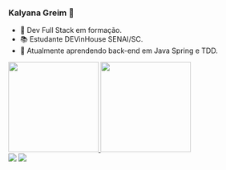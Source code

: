 ### Kalyana Greim 👋

- 🚀 Dev Full Stack em formação.
- 📚 Estudante DEVinHouse SENAI/SC.
- 🌱 Atualmente aprendendo back-end em Java Spring e TDD.


<div align="left">
  <a href="https://github.com/KalyanaGreim>
  <img height="180em" src="https://github-readme-stats.vercel.app/api/top-langs/?username=KalyanaGreim&layout=compact&langs_count=7&theme=graywhite"/>
  <img height="180em" src="https://github-readme-stats.vercel.app/api/top-langs/?username=KalyanaGreim&layout=compact&langs_count=7&theme=graywhite"/>
  <img height="180em" src="https://github-readme-stats.vercel.app/api?username=KalyanaGreim&show_icons=true&theme=graywhite&include_all_commits=true&count_private=true"/>
</div>
                                                                                                                                                    
                                                                                                                                              
  
<div align="left"> 
  <a href = "mailto:kalygreim11@gmail.com"><img src="https://img.shields.io/badge/Gmail-D14836?style=for-the-badge&logo=gmail&logoColor=white" target="_blank"></a>
  <a href="https://www.linkedin.com/in/kalyanagreim" target="_blank"><img src="https://img.shields.io/badge/-LinkedIn-%230077B5?style=for-the-badge&logo=linkedin&logoColor=white" target="_blank"></a>  
</div>
